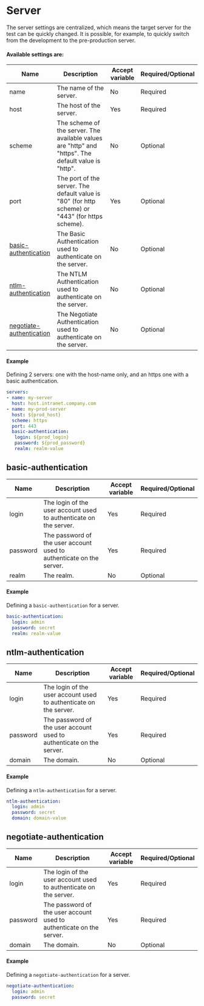# Server
The server settings are centralized, which means the target server for the test can be quickly changed. It is possible, for example, to quickly switch from the development to the pre-production server.

#### Available settings are:

| Name        | Description                                                  | Accept variable   | Required/Optional | 
| ----------- | ------------------------------------------------------------ | ----------------- | ----------------- |
| name        | The name of the server.                                      | No                | Required          |
| host        | The host of the server.                                      | Yes               | Required          |
| scheme      | The scheme of the server. The available values are "http" and "https". The default value is "http".  | No | Optional          |
| port        | The port of the server. The default value is "80" (for http scheme) or "443" (for https scheme).              | Yes    | Optional          |
| [basic-authentication](#basic-authentication) | The Basic Authentication used to authenticate on the server.                  | No | Optional          |
| [ntlm-authentication](#ntlm-authentication) | The NTLM Authentication used to authenticate on the server.                     | No | Optional          |
| [negotiate-authentication](#negotiate-authentication) | The Negotiate Authentication used to authenticate on the server.         | No | Optional          |

#### Example
Defining 2 servers: one with the host-name only, and an https one with a basic authentication.
```yaml
servers:
- name: my-server
  host: host.intranet.company.com
- name: my-prod-server
  host: ${prod_host}
  scheme: https
  port: 443
  basic-authentication:
   login: ${prod_login}
   password: ${prod_password}
   realm: realm-value
```

## basic-authentication
| Name        | Description                                                             | Accept variable   | Required/Optional |
| ----------- | ----------------------------------------------------------------------- | ----------------- | ----------------- |
| login       | The login of the user account used to authenticate on the server.       | Yes               | Required          |
| password    | The password of the user account used to authenticate on the server.    | Yes               | Required          |
| realm       | The realm.                                                              | No                | Optional          |

#### Example
Defining a `basic-authentication` for a server.
```yaml
basic-authentication:
  login: admin
  password: secret
  realm: realm-value
```

## ntlm-authentication
| Name        | Description                                                             | Accept variable   | Required/Optional |
| ----------- | ----------------------------------------------------------------------- | ----------------- | ----------------- |
| login       | The login of the user account used to authenticate on the server.       | Yes               | Required          |
| password    | The password of the user account used to authenticate on the server.    | Yes               | Required          |
| domain      | The domain.                                                             | No                | Optional          |

#### Example
Defining a `ntlm-authentication` for a server.
```yaml
ntlm-authentication:
  login: admin
  password: secret
  domain: domain-value
```

## negotiate-authentication
| Name        | Description                                                             | Accept variable   | Required/Optional |
| ----------- | ----------------------------------------------------------------------- | ----------------- | ----------------- |
| login       | The login of the user account used to authenticate on the server.       | Yes               | Required          |
| password    | The password of the user account used to authenticate on the server.    | Yes               | Required          |
| domain | The domain.                                                                  | No                | Optional          |

#### Example
Defining a `negotiate-authentication` for a server.
```yaml
negotiate-authentication:
  login: admin
  password: secret
```